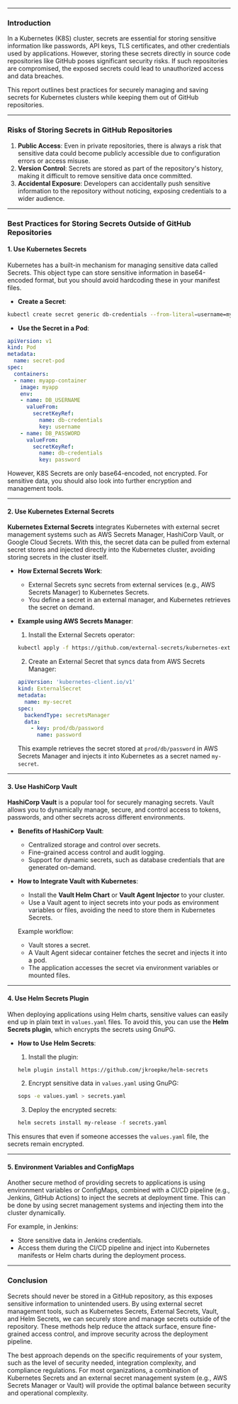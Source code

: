 

---

### Introduction

In a Kubernetes (K8S) cluster, secrets are essential for storing sensitive information like passwords, API keys, TLS certificates, and other credentials used by applications. However, storing these secrets directly in source code repositories like GitHub poses significant security risks. If such repositories are compromised, the exposed secrets could lead to unauthorized access and data breaches.

This report outlines best practices for securely managing and saving secrets for Kubernetes clusters while keeping them out of GitHub repositories.

---

### Risks of Storing Secrets in GitHub Repositories

1. **Public Access**: Even in private repositories, there is always a risk that sensitive data could become publicly accessible due to configuration errors or access misuse.
2. **Version Control**: Secrets are stored as part of the repository's history, making it difficult to remove sensitive data once committed.
3. **Accidental Exposure**: Developers can accidentally push sensitive information to the repository without noticing, exposing credentials to a wider audience.

---

### Best Practices for Storing Secrets Outside of GitHub Repositories

#### 1. **Use Kubernetes Secrets**

Kubernetes has a built-in mechanism for managing sensitive data called Secrets. This object type can store sensitive information in base64-encoded format, but you should avoid hardcoding these in your manifest files.

- **Create a Secret**:
```bash
kubectl create secret generic db-credentials --from-literal=username=myuser --from-literal=password=mypassword
```

- **Use the Secret in a Pod**:
```yaml
apiVersion: v1
kind: Pod
metadata:
  name: secret-pod
spec:
  containers:
  - name: myapp-container
    image: myapp
    env:
    - name: DB_USERNAME
      valueFrom:
        secretKeyRef:
          name: db-credentials
          key: username
    - name: DB_PASSWORD
      valueFrom:
        secretKeyRef:
          name: db-credentials
          key: password
```

However, K8S Secrets are only base64-encoded, not encrypted. For sensitive data, you should also look into further encryption and management tools.

---

#### 2. **Use Kubernetes External Secrets**

**Kubernetes External Secrets** integrates Kubernetes with external secret management systems such as AWS Secrets Manager, HashiCorp Vault, or Google Cloud Secrets. With this, the secret data can be pulled from external secret stores and injected directly into the Kubernetes cluster, avoiding storing secrets in the cluster itself.

- **How External Secrets Work**:
  - External Secrets sync secrets from external services (e.g., AWS Secrets Manager) to Kubernetes Secrets.
  - You define a secret in an external manager, and Kubernetes retrieves the secret on demand.

- **Example using AWS Secrets Manager**:
  1. Install the External Secrets operator:
  ```bash
  kubectl apply -f https://github.com/external-secrets/kubernetes-external-secrets/releases/download/v0.3.0/kubernetes-external-secrets.yaml
  ```

  2. Create an External Secret that syncs data from AWS Secrets Manager:
  ```yaml
  apiVersion: 'kubernetes-client.io/v1'
  kind: ExternalSecret
  metadata:
    name: my-secret
  spec:
    backendType: secretsManager
    data:
      - key: prod/db/password
        name: password
  ```

  This example retrieves the secret stored at `prod/db/password` in AWS Secrets Manager and injects it into Kubernetes as a secret named `my-secret`.

---

#### 3. **Use HashiCorp Vault**

**HashiCorp Vault** is a popular tool for securely managing secrets. Vault allows you to dynamically manage, secure, and control access to tokens, passwords, and other secrets across different environments.

- **Benefits of HashiCorp Vault**:
  - Centralized storage and control over secrets.
  - Fine-grained access control and audit logging.
  - Support for dynamic secrets, such as database credentials that are generated on-demand.

- **How to Integrate Vault with Kubernetes**:
  - Install the **Vault Helm Chart** or **Vault Agent Injector** to your cluster.
  - Use a Vault agent to inject secrets into your pods as environment variables or files, avoiding the need to store them in Kubernetes Secrets.

  Example workflow:
  - Vault stores a secret.
  - A Vault Agent sidecar container fetches the secret and injects it into a pod.
  - The application accesses the secret via environment variables or mounted files.

---

#### 4. **Use Helm Secrets Plugin**

When deploying applications using Helm charts, sensitive values can easily end up in plain text in `values.yaml` files. To avoid this, you can use the **Helm Secrets plugin**, which encrypts the secrets using GnuPG.

- **How to Use Helm Secrets**:
  1. Install the plugin:
  ```bash
  helm plugin install https://github.com/jkroepke/helm-secrets
  ```

  2. Encrypt sensitive data in `values.yaml` using GnuPG:
  ```bash
  sops -e values.yaml > secrets.yaml
  ```

  3. Deploy the encrypted secrets:
  ```bash
  helm secrets install my-release -f secrets.yaml
  ```

This ensures that even if someone accesses the `values.yaml` file, the secrets remain encrypted.

---

#### 5. **Environment Variables and ConfigMaps**

Another secure method of providing secrets to applications is using environment variables or ConfigMaps, combined with a CI/CD pipeline (e.g., Jenkins, GitHub Actions) to inject the secrets at deployment time. This can be done by using secret management systems and injecting them into the cluster dynamically.

For example, in Jenkins:
- Store sensitive data in Jenkins credentials.
- Access them during the CI/CD pipeline and inject into Kubernetes manifests or Helm charts during the deployment process.

---

### Conclusion

Secrets should never be stored in a GitHub repository, as this exposes sensitive information to unintended users. By using external secret management tools, such as Kubernetes Secrets, External Secrets, Vault, and Helm Secrets, we can securely store and manage secrets outside of the repository. These methods help reduce the attack surface, ensure fine-grained access control, and improve security across the deployment pipeline.

The best approach depends on the specific requirements of your system, such as the level of security needed, integration complexity, and compliance regulations. For most organizations, a combination of Kubernetes Secrets and an external secret management system (e.g., AWS Secrets Manager or Vault) will provide the optimal balance between security and operational complexity.
